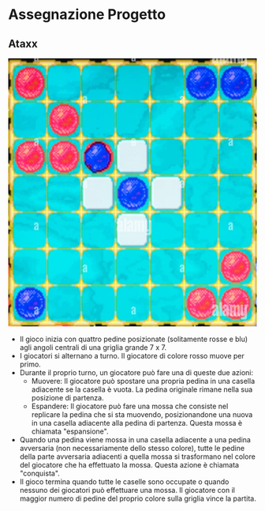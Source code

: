 # Assegnazione Progetto

## Ataxx


![Ataxx](./img/ataxx.png)

- Il gioco inizia con quattro pedine posizionate (solitamente rosse e blu) agli angoli centrali di una griglia grande 7 x 7.
- I giocatori si alternano a turno. Il giocatore di colore rosso muove per primo.
- Durante il proprio turno, un giocatore può fare una di queste due azioni:
	- Muovere: Il giocatore può spostare una propria pedina in una casella adiacente se la casella è vuota. La pedina originale rimane nella sua posizione di partenza.
	- Espandere:  Il giocatore può fare una mossa che consiste nel replicare la pedina che si sta muovendo, posizionandone una nuova in una casella adiacente alla pedina di partenza. 	Questa mossa è chiamata "espansione".
- Quando una pedina viene mossa in una casella adiacente a una pedina avversaria (non necessariamente dello stesso colore), tutte le pedine della parte avversaria adiacenti a quella mossa si trasformano nel colore del giocatore che ha effettuato la mossa. Questa azione è chiamata "conquista".
- Il gioco termina quando tutte le caselle sono occupate o quando nessuno dei giocatori può effettuare una mossa. Il giocatore con il maggior numero di pedine del proprio colore sulla griglia vince la partita.